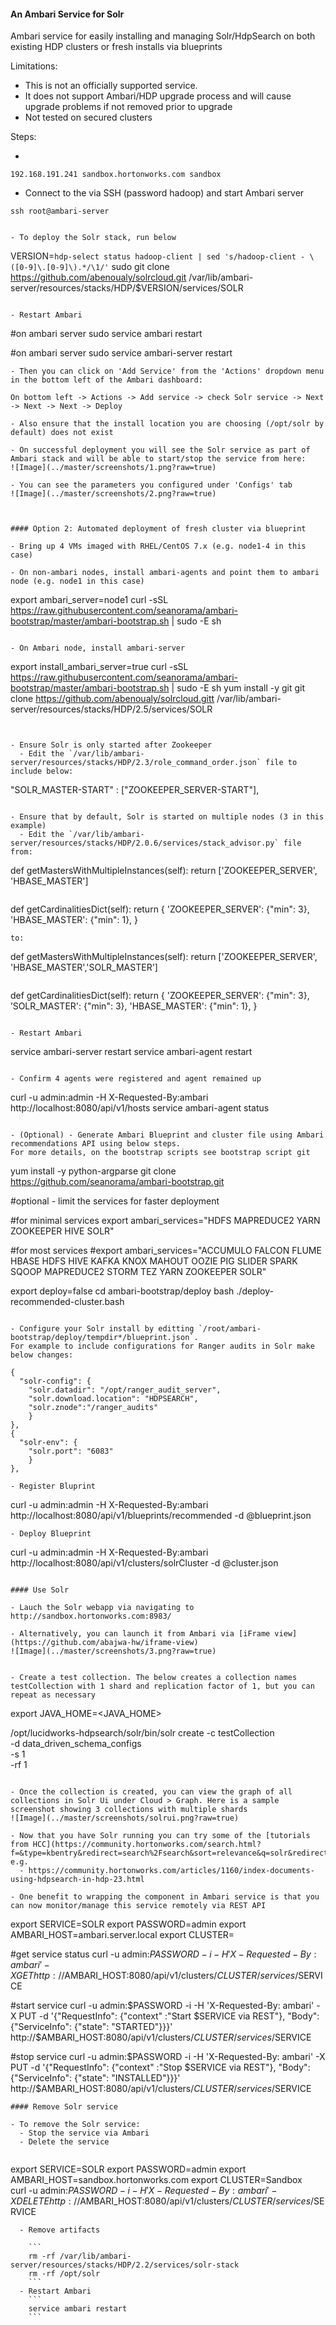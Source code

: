 #### An Ambari Service for Solr
Ambari service for easily installing and managing Solr/HdpSearch on both existing HDP clusters or fresh installs via blueprints

Limitations:
- This is not an officially supported service.
- It does not support Ambari/HDP upgrade process and will cause upgrade problems if not removed prior to upgrade
- Not tested on secured clusters

Steps:

- 
```
192.168.191.241 sandbox.hortonworks.com sandbox    
```
- Connect to the  via SSH (password hadoop) and start Ambari server
```
ssh root@ambari-server


- To deploy the Solr stack, run below
```
VERSION=`hdp-select status hadoop-client | sed 's/hadoop-client - \([0-9]\.[0-9]\).*/\1/'`
sudo git clone https://github.com/abenoualy/solrcloud.git  /var/lib/ambari-server/resources/stacks/HDP/$VERSION/services/SOLR
```

- Restart Ambari
```
#on ambari server 
sudo service ambari restart

#on ambari server
sudo service ambari-server restart

```
- Then you can click on 'Add Service' from the 'Actions' dropdown menu in the bottom left of the Ambari dashboard:

On bottom left -> Actions -> Add service -> check Solr service -> Next -> Next -> Next -> Deploy

- Also ensure that the install location you are choosing (/opt/solr by default) does not exist

- On successful deployment you will see the Solr service as part of Ambari stack and will be able to start/stop the service from here:
![Image](../master/screenshots/1.png?raw=true)

- You can see the parameters you configured under 'Configs' tab
![Image](../master/screenshots/2.png?raw=true)



#### Option 2: Automated deployment of fresh cluster via blueprint

- Bring up 4 VMs imaged with RHEL/CentOS 7.x (e.g. node1-4 in this case)

- On non-ambari nodes, install ambari-agents and point them to ambari node (e.g. node1 in this case)
```
export ambari_server=node1
curl -sSL https://raw.githubusercontent.com/seanorama/ambari-bootstrap/master/ambari-bootstrap.sh | sudo -E sh
```

- On Ambari node, install ambari-server
```
export install_ambari_server=true
curl -sSL https://raw.githubusercontent.com/seanorama/ambari-bootstrap/master/ambari-bootstrap.sh | sudo -E sh
yum install -y git
git clone https://github.com/abenoualy/solrcloud.gitt /var/lib/ambari-server/resources/stacks/HDP/2.5/services/SOLR
```


- Ensure Solr is only started after Zookeeper
  - Edit the `/var/lib/ambari-server/resources/stacks/HDP/2.3/role_command_order.json` file to include below:
```
"SOLR_MASTER-START" : ["ZOOKEEPER_SERVER-START"],
```    

- Ensure that by default, Solr is started on multiple nodes (3 in this example)
  - Edit the `/var/lib/ambari-server/resources/stacks/HDP/2.0.6/services/stack_advisor.py` file
from:
```
  def getMastersWithMultipleInstances(self):
    return ['ZOOKEEPER_SERVER', 'HBASE_MASTER']      
```
```
  def getCardinalitiesDict(self):
    return {
      'ZOOKEEPER_SERVER': {"min": 3},
      'HBASE_MASTER': {"min": 1},
      }
```
to:
```
  def getMastersWithMultipleInstances(self):
    return ['ZOOKEEPER_SERVER', 'HBASE_MASTER','SOLR_MASTER']
```
```
  def getCardinalitiesDict(self):
    return {
      'ZOOKEEPER_SERVER': {"min": 3},
      ’SOLR_MASTER': {"min": 3},
      'HBASE_MASTER': {"min": 1},
      }
      
```

- Restart Ambari
```
service ambari-server restart
service ambari-agent restart    
```

- Confirm 4 agents were registered and agent remained up
```
curl -u admin:admin -H  X-Requested-By:ambari http://localhost:8080/api/v1/hosts
service ambari-agent status
```

- (Optional) - Generate Ambari Blueprint and cluster file using Ambari recommendations API using below steps.  
For more details, on the bootstrap scripts see bootstrap script git

```
yum install -y python-argparse
git clone https://github.com/seanorama/ambari-bootstrap.git

#optional - limit the services for faster deployment

#for minimal services
export ambari_services="HDFS MAPREDUCE2 YARN ZOOKEEPER HIVE SOLR"

#for most services
#export ambari_services="ACCUMULO FALCON FLUME HBASE HDFS HIVE KAFKA KNOX MAHOUT OOZIE PIG SLIDER SPARK SQOOP MAPREDUCE2 STORM TEZ YARN ZOOKEEPER SOLR"

export deploy=false
cd ambari-bootstrap/deploy
bash ./deploy-recommended-cluster.bash
```

- Configure your Solr install by editting `/root/ambari-bootstrap/deploy/tempdir*/blueprint.json`. 
For example to include configurations for Ranger audits in Solr make below changes:
```
    {
      "solr-config": {
        "solr.datadir": "/opt/ranger_audit_server",
        "solr.download.location": "HDPSEARCH",
        "solr.znode":"/ranger_audits"
        }  
    },
    {
      "solr-env": {
        "solr.port": "6083"
        }
    },

```
- Register Bluprint
```
curl -u admin:admin -H  X-Requested-By:ambari http://localhost:8080/api/v1/blueprints/recommended -d @blueprint.json
```
- Deploy Blueprint
```
curl -u admin:admin -H  X-Requested-By:ambari http://localhost:8080/api/v1/clusters/solrCluster -d @cluster.json
```

#### Use Solr 

- Lauch the Solr webapp via navigating to http://sandbox.hortonworks.com:8983/

- Alternatively, you can launch it from Ambari via [iFrame view](https://github.com/abajwa-hw/iframe-view)
![Image](../master/screenshots/3.png?raw=true)


- Create a test collection. The below creates a collection names testCollection with 1 shard and replication factor of 1, but you can repeat as necessary
```
export JAVA_HOME=<JAVA_HOME>

/opt/lucidworks-hdpsearch/solr/bin/solr create -c testCollection \
   -d data_driven_schema_configs \
   -s 1 \
   -rf 1 
```

- Once the collection is created, you can view the graph of all collections in Solr Ui under Cloud > Graph. Here is a sample screenshot showing 3 collections with multiple shards
![Image](../master/screenshots/solrui.png?raw=true)

- Now that you have Solr running you can try some of the [tutorials from HCC](https://community.hortonworks.com/search.html?f=&type=kbentry&redirect=search%2Fsearch&sort=relevance&q=solr&redirect=search%2Fsearch) e.g. 
  - https://community.hortonworks.com/articles/1160/index-documents-using-hdpsearch-in-hdp-23.html

- One benefit to wrapping the component in Ambari service is that you can now monitor/manage this service remotely via REST API
```
export SERVICE=SOLR
export PASSWORD=admin
export AMBARI_HOST=ambari.server.local
export CLUSTER=

#get service status
curl -u admin:$PASSWORD -i -H 'X-Requested-By: ambari' -X GET http://$AMBARI_HOST:8080/api/v1/clusters/$CLUSTER/services/$SERVICE

#start service
curl -u admin:$PASSWORD -i -H 'X-Requested-By: ambari' -X PUT -d '{"RequestInfo": {"context" :"Start $SERVICE via REST"}, "Body": {"ServiceInfo": {"state": "STARTED"}}}' http://$AMBARI_HOST:8080/api/v1/clusters/$CLUSTER/services/$SERVICE

#stop service
curl -u admin:$PASSWORD -i -H 'X-Requested-By: ambari' -X PUT -d '{"RequestInfo": {"context" :"Stop $SERVICE via REST"}, "Body": {"ServiceInfo": {"state": "INSTALLED"}}}' http://$AMBARI_HOST:8080/api/v1/clusters/$CLUSTER/services/$SERVICE
```
#### Remove Solr service

- To remove the Solr service: 
  - Stop the service via Ambari
  - Delete the service
  
```
export SERVICE=SOLR
export PASSWORD=admin
export AMBARI_HOST=sandbox.hortonworks.com
export CLUSTER=Sandbox    
curl -u admin:$PASSWORD -i -H 'X-Requested-By: ambari' -X DELETE http://$AMBARI_HOST:8080/api/v1/clusters/$CLUSTER/services/$SERVICE
```
  - Remove artifacts 
  
    ```
    rm -rf /var/lib/ambari-server/resources/stacks/HDP/2.2/services/solr-stack
    rm -rf /opt/solr
    ```
  - Restart Ambari
    ```
    service ambari restart
    ```
